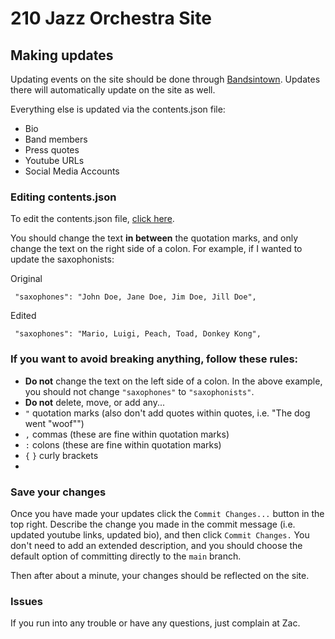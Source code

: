 # 210 Jazz Orchestra Site

## Making updates

Updating events on the site should be done through [Bandsintown](https://artists.bandsintown.com/artists/15570638/events/upcoming). Updates there will automatically update on the site as well.

Everything else is updated via the contents.json file:
- Bio
- Band members
- Press quotes
- Youtube URLs
- Social Media Accounts

### Editing contents.json
To edit the contents.json file, [click here](https://github.com/210jazzorchestra/website/edit/main/src/app/content.json).

You should change the text **in between** the quotation marks, and only change the text on the right side of a colon.
For example, if I wanted to update the saxophonists:

Original
```
 "saxophones": "John Doe, Jane Doe, Jim Doe, Jill Doe",
```

Edited
```
 "saxophones": "Mario, Luigi, Peach, Toad, Donkey Kong",
```

### If you want to avoid breaking anything, follow these rules:
- **Do not** change the text on the left side of a colon. In the above example, you should not change `"saxophones"` to `"saxophonists"`.
- **Do not** delete, move, or add any...
 - `"` quotation marks (also don't add quotes within quotes, i.e. "The dog went "woof"")
 - `,` commas (these are fine within quotation marks)
 - `:` colons (these are fine within quotation marks)
 - `{` `}` curly brackets 
 - 

### Save your changes
Once you have made your updates click the `Commit Changes...` button in the top right. Describe the change you made in the commit message (i.e. updated youtube links, updated bio), and then click `Commit Changes.` You don't need to add an extended description, and you should choose the default option of committing directly to the `main` branch. 

Then after about a minute, your changes should be reflected on the site.

### Issues
If you run into any trouble or have any questions, just complain at Zac.



